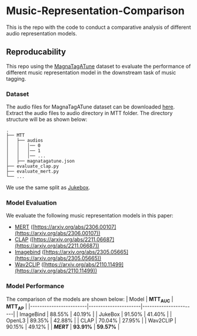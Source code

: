 # Music-Representation-Comparison
This is the repo with the code to conduct a comparative analysis of different audio representation models.


## Reproducability

This repo using the [MagnaTagATune](https://mirg.city.ac.uk/codeapps/the-magnatagatune-dataset) dataset to evaluate the performance of different music representation model in the downstream task of music tagging.

### Dataset

The audio files for MagnaTagATune dataset can be downloaded [here](https://mirg.city.ac.uk/codeapps/the-magnatagatune-dataset). Extract the audio files to audio directory in MTT folder. The directory structure will be as shown below:

```
.               
├── MTT
│   ├── audios
│   │   │── 0
│   │   │── 1
│   │   │── ...
│   ├── magnatagatune.json
├── evaluate_clap.py
├── evaluate_mert.py
└── ...
```
We use the same split as [Jukebox](https://github.com/p-lambda/jukemir).

### Model Evaluation

We evaluate the following music representation models in this paper:
- [MERT](evaluate_mert.py) ([https://arxiv.org/abs/2306.00107](https://arxiv.org/abs/2306.00107))
- [CLAP](evaluate_clap.py) ([https://arxiv.org/abs/2211.06687](https://arxiv.org/abs/2211.06687))
- [Imagebind](evaluate_imagebind.py) ([https://arxiv.org/abs/2305.05665](https://arxiv.org/abs/2305.05665))
- [Wav2CLIP](evaluate_wav2clip.py) ([https://arxiv.org/abs/2110.11499](https://arxiv.org/abs/2110.11499))

### Model Performance

The comparison of the models are shown below:
| Model                  | **MTT<sub>AUC</sub>** | **MTT<sub>AP</sub>** |
|------------------------|----------------------|-----------------------|
| ImageBind              | 88.55\%              | 40.19\%               |
| JukeBox                | 91.50\%              | 41.40\%               |
| OpenL3                 | 89.35\%              | 42.88\%               |
| CLAP                   | 70.04\%              | 27.95\%               |
| Wav2CLIP               | 90.15\%              | 49.12\%               |
| **_MERT_**             | **93.91\%**          | **59.57\%**           |

